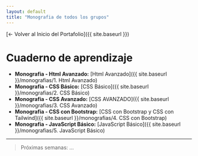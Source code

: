 ```yaml
---
layout: default
title: "Monografia de todos los grupos"
---
```

[← Volver al Inicio del Portafolio]({{ site.baseurl }})
# Cuaderno de aprendizaje
- **Monografia - Html Avanzado:** [Html Avanzado]({{ site.baseurl }}/monografias/1. Html Avanzado)
- **Monografia - CSS Básico:** [CSS Básico]({{ site.baseurl }}/monografias/2. CSS Básico)
- **Monografia - CSS Avanzado:** [CSS AVANZADO]({{ site.baseurl }}/monografias/3. CSS Avanzado)
- **Monografia - CSS con Bootstrap:** [CSS con Bootstrap y CSS con Tailwind]({{ site.baseurl }}/monografias/4. CSS con Bootstrap)
- **Monografia - JavaScript Básico:** [JavaScript Básico]({{ site.baseurl }}/monografias/5. JavaScript Básico)



---

> Próximas semanas: ...

